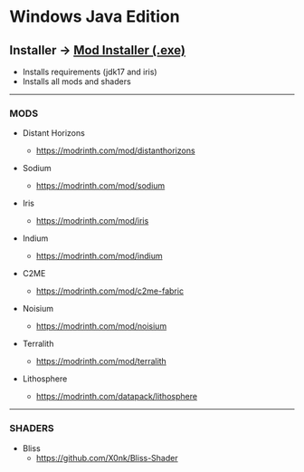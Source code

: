 # Windows Java Edition 

## Installer -> [Mod Installer (.exe)](./dist/mod_installer.exe)
- Installs requirements (jdk17 and iris)
- Installs all mods and shaders

---

### MODS

- Distant Horizons 
  - https://modrinth.com/mod/distanthorizons

- Sodium
  - https://modrinth.com/mod/sodium

- Iris
  - https://modrinth.com/mod/iris

- Indium
  - https://modrinth.com/mod/indium

- C2ME
  - https://modrinth.com/mod/c2me-fabric

- Noisium
  - https://modrinth.com/mod/noisium

- Terralith
  - https://modrinth.com/mod/terralith

- Lithosphere
  - https://modrinth.com/datapack/lithosphere

---

### SHADERS

- Bliss
  - https://github.com/X0nk/Bliss-Shader
